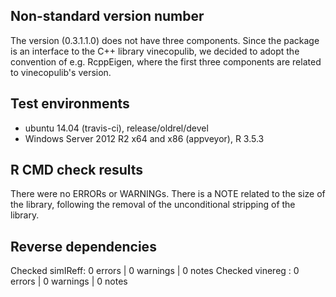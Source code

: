 ## Non-standard version number

The version (0.3.1.1.0) does not have three components. Since the package is 
an interface to the C++ library vinecopulib, we decided to adopt the convention 
of e.g. RcppEigen, where the first three components are related to 
vinecopulib's version.

## Test environments
* ubuntu 14.04 (travis-ci), release/oldrel/devel
* Windows Server 2012 R2 x64 and x86 (appveyor), R 3.5.3

## R CMD check results
There were no ERRORs or WARNINGs. 
There is a NOTE related to the size of the library, following the removal of the unconditional stripping of the library.

## Reverse dependencies
Checked simIReff: 0 errors | 0 warnings | 0 notes
Checked vinereg : 0 errors | 0 warnings | 0 notes
